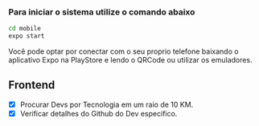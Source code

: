 ### Para iniciar o sistema utilize o comando abaixo

```sh
cd mobile
expo start
```

Você pode optar por conectar com o seu proprio telefone baixando o aplicativo Expo na PlayStore e lendo o QRCode ou utilizar os emuladores.

## Frontend

- [x] Procurar Devs por Tecnologia em um raio de 10 KM.
- [x] Verificar detalhes do Github do Dev especifico.